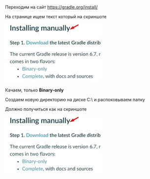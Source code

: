 Переходим на сайт https://gradle.org/install/

На странице ищем текст который на скриншоте

![alt-текст][logo]

[logo]: https://github.com/Amidosha/qa_infrastructure-installation-for-test/blob/main/src/intall%20Gradle.jpg ""

Качаем, только **Binary-only**

Создаем новую директорию на диске C:\ и распоковываем папку

Должно получиться как на скриншоте

![alt-текст][logo]

[logo]: https://github.com/Amidosha/qa_infrastructure-installation-for-test/blob/main/src/intallt%20Gradle_2.jpg ""
